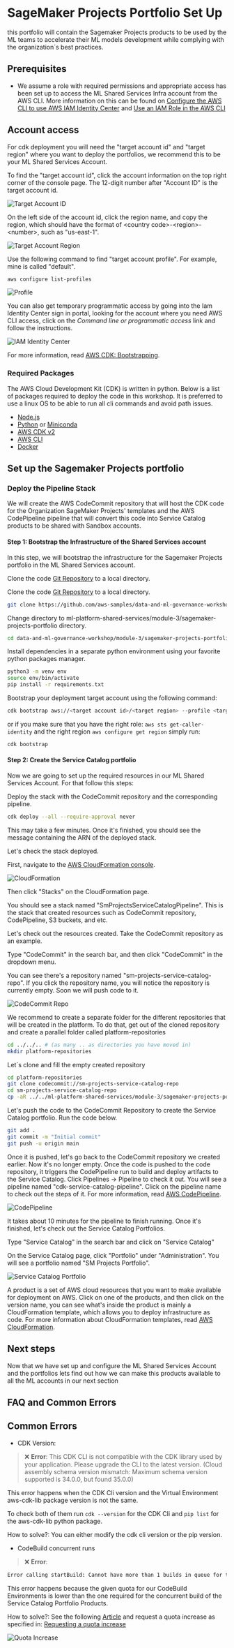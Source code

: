# SageMaker Projects Portfolio Set Up

this portfolio will contain the Sagemaker Projects products to be used by the ML teams to accelerate their ML models development while complying with the organization´s best practices.

## Prerequisites

- We assume a role with required permissions and appropriate access has been set up to access the ML Shared Services Infra account from the AWS CLI. More information on this can be found on [Configure the AWS CLI to use AWS IAM Identity Center](https://docs.aws.amazon.com/cli/latest/userguide/cli-configure-sso.html) and [Use an IAM Role in the AWS CLI](https://docs.aws.amazon.com/cli/latest/userguide/cli-configure-role.html)

## Account access

For cdk deployment you will need the "target account id" and "target region" where you want to deploy the portfolios, we recommend this to be your ML Shared Services Account.

To find the "target account id", click the account information on the top right corner of the console page. The 12-digit number after "Account ID" is the target account id.

![Target Account ID](diagrams/setup-ml-engineering-service-catalog-portfolios/setup-ml-engineering-service-catalog-portfolios-2.png)

On the left side of the account id, click the region name, and copy the region, which should have the format of \<country code\>-\<region\>-\<number\>, such as "us-east-1".

![Target Account Region](diagrams/setup-ml-engineering-service-catalog-portfolios/setup-ml-engineering-service-catalog-portfolios-3.png)

Use the following command to find "target account profile". For example, mine is called "default".

```bash
aws configure list-profiles
```

![Profile](diagrams/setup-ml-engineering-service-catalog-portfolios/setup-ml-engineering-service-catalog-portfolios-4.png)

You can also get temporary programmatic access by going into the Iam Identity Center sign in portal, looking for the account where you need AWS CLI access, click on the *Command line or programmatic access* link and follow the instructions.

![IAM Identity Center](diagrams/setup-ml-engineering-service-catalog-portfolios/setup-ml-engineering-service-catalog-portfolios-iam-identity-center.png)

For more information, read [AWS CDK: Bootstrapping](https://docs.aws.amazon.com/cdk/v2/guide/bootstrapping.html#bootstrapping-howto).

### Required Packages

The AWS Cloud Development Kit (CDK) is written in python. Below is a list of packages required to deploy the code in this workshop. It is preferred to use a linux OS to be able to run all cli commands and avoid path issues.

- [Node.js](https://nodejs.org/)
- [Python](https://www.python.org/downloads/) or [Miniconda](https://docs.conda.io/en/latest/miniconda.html)
- [AWS CDK v2](https://aws.amazon.com/cdk/)
- [AWS CLI](https://aws.amazon.com/cli/)
- [Docker](https://docs.docker.com/desktop/)

## Set up the Sagemaker Projects portfolio

### Deploy the Pipeline Stack

We will create the AWS CodeCommit repository that will host the CDK code for the Organization SageMaker Projects' templates and the AWS CodePipeline pipeline that will convert this code into Service Catalog products to be shared with Sandbox accounts.

#### Step 1: Bootstrap the Infrastructure of the Shared Services account

In this step, we will bootstrap the infrastructure for the Sagemaker Projects portfolio in the ML Shared Services account.

Clone the code [Git Repository](git@github.com:aws-samples/data-and-ml-governance-workshop.git) to a local directory.

Clone the code [Git Repository](https://github.com/aws-samples/data-and-ml-governance-workshop.git) to a local directory.

```bash
git clone https://github.com/aws-samples/data-and-ml-governance-workshop.git
```

Change directory to ml-platform-shared-services/module-3/sagemaker-projects-portfolio directory.

```bash
cd data-and-ml-governance-workshop/module-3/sagemaker-projects-portfolio
```

Install dependencies in a separate python environment using your favorite python packages manager.

```bash
python3 -m venv env
source env/bin/activate
pip install -r requirements.txt
```

Bootstrap your deployment target account using the following command:

```bash
cdk bootstrap aws://<target account id>/<target region> --profile <target account profile>
```

or if you make sure that you have the right role: `aws sts get-caller-identity` and the right region `aws configure get region` simply run:

```bash
cdk bootstrap
```

#### Step 2: Create the Service Catalog portfolio

Now we are going to set up the required resources in our ML Shared Services Account. For that follow this steps:

Deploy the stack with the CodeCommit repository and the corresponding pipeline.

```bash
cdk deploy --all --require-approval never
```

This may take a few minutes. Once it's finished, you should see the message containing the ARN of the deployed stack.

Let's check the stack deployed.

First, navigate to the [AWS CloudFormation console](https://us-east-1.console.aws.amazon.com/cloudformation/home).

![CloudFormation](diagrams/setup-ml-engineering-service-catalog-portfolios/setup-ml-engineering-service-catalog-portfolios-5.png)

Then click "Stacks" on the CloudFormation page.

You should see a stack named "SmProjectsServiceCatalogPipeline". This is the stack that created resources such as CodeCommit repository, CodePipeline, S3 buckets, and etc.

Let's check out the resources created. Take the CodeCommit repository as an example.

Type "CodeCommit" in the search bar, and then click "CodeCommit" in the dropdown menu.

You can see there's a repository named "sm-projects-service-catalog-repo". If you click the repository name, you will notice the repository is currently empty. Soon we will push code to it.

![CodeCommit Repo](diagrams/setup-ml-engineering-service-catalog-portfolios/setup-ml-engineering-service-catalog-portfolios-6.png)

We recommend to create a separate folder for the different repositories that will be created in the platform. To do that, get out of the cloned repository and create a parallel folder called platform-repositories

```bash
cd ../../.. # (as many .. as directories you have moved in)
mkdir platform-repositories
```

Let´s clone and fill the empty created repository

```bash
cd platform-repositories
git clone codecommit://sm-projects-service-catalog-repo
cd sm-projects-service-catalog-repo
cp -aR ../../ml-platform-shared-services/module-3/sagemaker-projects-portfolio/. .
```

Let's push the code to the CodeCommit Repository to create the Service Catalog portfolio. Run the code below.

```bash
git add .
git commit -m "Initial commit"
git push -u origin main
```

Once it is pushed, let's go back to the CodeCommit repository we created earlier. Now it's no longer empty. Once the code is pushed to the code repository, it triggers the CodePipeline run to build and deploy artifacts to the Service Catalog. Click Pipelines -> Pipeline to check it out. You will see a pipeline named "cdk-service-catalog-pipeline". Click on the pipeline name to check out the steps of it. For more information, read [AWS CodePipeline](https://aws.amazon.com/codepipeline/?nc=sn&loc=1).

![CodePipeline](diagrams/setup-ml-engineering-service-catalog-portfolios/setup-ml-engineering-service-catalog-portfolios-7.png)

It takes about 10 minutes for the pipeline to finish running. Once it's finished, let's check out the Service Catalog Portfolios.

Type "Service Catalog" in the search bar and click on "Service Catalog"

On the Service Catalog page, click "Portfolio" under "Administration". You will see a portfolio named "SM Projects Portfolio".

![Service Catalog Portfolio](diagrams/setup-ml-engineering-service-catalog-portfolios/setup-ml-engineering-service-catalog-portfolios-8.png)

A product is a set of AWS cloud resources that you want to make available for deployment on AWS. Click on one of the products, and then click on the version name, you can see what's inside the product is mainly a CloudFormation template, which allows you to deploy infrastructure as code. For more information about CloudFormation templates, read
[AWS CloudFormation](https://aws.amazon.com/cloudformation/).

## Next steps

Now that we have set up and configure the ML Shared Services Account and the portfolios lets find out how we can make this products available to all the ML accounts in our next section

## FAQ and Common Errors

## Common Errors

- CDK Version:

> ❌ **Error**:
This CDK CLI is not compatible with the CDK library used by your application. Please upgrade the CLI to the latest version.
(Cloud assembly schema version mismatch: Maximum schema version supported is 34.0.0, but found 35.0.0)

This error happens when the CDK Cli version and the Virtual Environment aws-cdk-lib package version is not the same.

To check both of them run ```cdk --version``` for the CDK Cli and ```pip list``` for the aws-cdk-lib python package.

How to solve?: You can either modify the cdk cli version or the pip version.

- CodeBuild concurrent runs

> ❌ **Error**:

```bash
Error calling startBuild: Cannot have more than 1 builds in queue for the account (Service: AWSCodeBuild; Status Code: 400; Error Code: AccountLimitExceededException; Request ID: xxxxx; Proxy: null)
```

This error happens because the given quota for our CodeBuild Environments is lower than the one required for the concurrent build of the Service Catalog Portfolio Products.

How to solve?: See the following [Article](https://repost.aws/questions/QUkKVl--5kSmCW42h1sZyq1w/codebuild-error-cannot-have-more-than-0-builds-in-queue-for-the-account) and request a quota increase as specified in: [Requesting a quota increase](https://docs.aws.amazon.com/servicequotas/latest/userguide/request-quota-increase.html)

![Quota Increase](/static/images/module-1-setup-foundations/quota-increase-request.png)

